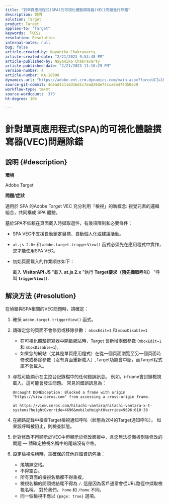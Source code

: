 ```yaml
---
title: "對單頁應用程式(SPA)的可視化體驗撰寫器(VEC)問題進行除錯"
description: 說明
solution: Target
product: Target
applies-to: "Target"
keywords: 「KCS」
resolution: Resolution
internal-notes: null
bug: false
article-created-by: Nayanika Chakravarty
article-created-date: "2/21/2023 9:53:48 PM"
article-published-by: Nayanika Chakravarty
article-published-date: "2/21/2023 11:10:29 PM"
version-number: 4
article-number: KA-18998
dynamics-url: "https://adobe-ent.crm.dynamics.com/main.aspx?forceUCI=1&pagetype=entityrecord&etn=knowledgearticle&id=3a0a8733-32b2-ed11-83fe-6045bd006704"
source-git-commit: 4dead1311dd16d1c7ead29de74cca6b474d50e39
workflow-type: tm+mt
source-wordcount: '373'
ht-degree: 16%

---
```


# 針對單頁應用程式(SPA)的可視化體驗撰寫器(VEC)問題除錯

## 說明 {#description}


<b>環境</b>

Adobe Target

<b>問題/症狀</b>

適用於 SPA 的Adobe Target VEC 充分利用「檢視」的新概念: 視覺元素的邏輯組合，共同構成 SPA 體驗。

基於SPA不仰賴在頁面載入時擷取選件，有幾項限制和必要條件：

- SPA VEC不支援自動鎖定目標、自動個人化或建議活動。
- `at.js 2.0+` 和 `adobe.target.triggerView()` 函式必須先在應用程式中實作，您才能使用SPA VEC。
- 初始頁面載入的作業順序如下：



   載入 <b>VisitorAPI JS</b> &quot;載入 <b>at.js 2.x</b> &quot;執行 <b>Target要求（預先擷取呼叫）</b> &quot;呼叫 <b>`triggerView()`</b>.



## 解決方法 {#resolution}


在偵錯與SPA相關的VEC問題時，請確定：

1. 確保 `adobe.target.triggerView()` 函式。
2. 請確定您的頁面不會修剪或移除參數： `mboxEdit=1` 和 `mboxDisable=1`

   - 在可視化體驗撰寫器中開啟網站時，Target 會新增兩個參數 (`mboxEdit=1` 和 `mboxDisable=1`)。
   - 如果您的網站（尤其是單頁應用程式）在從一個頁面瀏覽至另一個頁面時修改或移除參數（沒有頁面重新載入）,Target功能會中斷，而Target程式庫不會載入。
3. 尋找可能顯示在主控台記錄檔中的任何錯誤訊息。 例如，i-frame會封鎖檢視載入，這可能會發生問題。 常見的錯誤訊息為：<br>

   ```
   Uncaught DOMException: Blocked a frame with origin "https://view.ceros.com" from accessing a cross-origin frame.
   
   at https://view.ceros.com/hitachi-vantara/hitachi-vantara-x-t-systems?heightOverride=4696&mobileHeightOverride=9696:610:38
   ```
4. 在網路記錄中檢查Target檢視通知呼叫（狀態為204的Target通知呼叫）。 如果該呼叫被阻止，則檢查狀態。
5. 針對修改不再顯示於VEC中但顯示於修改面板中，且您無法從面板刪除修改的問題 — 請確定檢視名稱中的尾端沒有空格。
6. 設定檢視名稱時，需確保的其他詳細資訊包括：
   - 尾端無空格。
   - 不得空白。
   - 所有頁面的檢視名稱都不得重複。
   - 檢視名稱的開頭或結尾不得為 `/`. 這是因為客戶通常會從URL路徑中擷取檢視名稱。 對於我們， `home` 和 `/home` 不同。
   - 同一個檢視不應以 `{page: true}` 選項。

